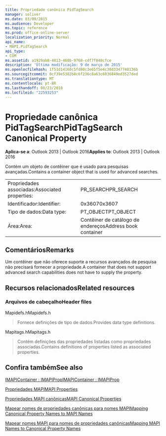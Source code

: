 ```yaml
---
title: Propriedade canônica PidTagSearch
manager: soliver
ms.date: 03/09/2015
ms.audience: Developer
ms.topic: reference
ms.prod: office-online-server
localization_priority: Normal
api_name:
- MAPI.PidTagSearch
api_type:
- COM
ms.assetid: a1929ab8-4813-468b-9768-cdf7f848cfce
description: 'Última modificação: 9 de março de 2015'
ms.openlocfilehash: 1f51d14160c5fd80c3e65f5e4c38d3347748136b
ms.sourcegitcommit: 0cf39e5382b8c6f236c8a63c6036849ed3527ded
ms.translationtype: MT
ms.contentlocale: pt-BR
ms.lasthandoff: 08/23/2018
ms.locfileid: "22593253"
---
```

# <a name="pidtagsearch-canonical-property"></a><span data-ttu-id="dfe3f-103">Propriedade canônica PidTagSearch</span><span class="sxs-lookup"><span data-stu-id="dfe3f-103">PidTagSearch Canonical Property</span></span>

  
  
<span data-ttu-id="dfe3f-104">**Aplica-se a**: Outlook 2013 | Outlook 2016</span><span class="sxs-lookup"><span data-stu-id="dfe3f-104">**Applies to**: Outlook 2013 | Outlook 2016</span></span> 
  
<span data-ttu-id="dfe3f-105">Contém um objeto de contêiner que é usado para pesquisas avançadas.</span><span class="sxs-lookup"><span data-stu-id="dfe3f-105">Contains a container object that is used for advanced searches.</span></span>
  
|||
|:-----|:-----|
|<span data-ttu-id="dfe3f-106">Propriedades associadas:</span><span class="sxs-lookup"><span data-stu-id="dfe3f-106">Associated properties:</span></span>  <br/> |<span data-ttu-id="dfe3f-107">PR_SEARCH</span><span class="sxs-lookup"><span data-stu-id="dfe3f-107">PR_SEARCH</span></span>  <br/> |
|<span data-ttu-id="dfe3f-108">Identificador:</span><span class="sxs-lookup"><span data-stu-id="dfe3f-108">Identifier:</span></span>  <br/> |<span data-ttu-id="dfe3f-109">0x3607</span><span class="sxs-lookup"><span data-stu-id="dfe3f-109">0x3607</span></span>  <br/> |
|<span data-ttu-id="dfe3f-110">Tipo de dados:</span><span class="sxs-lookup"><span data-stu-id="dfe3f-110">Data type:</span></span>  <br/> |<span data-ttu-id="dfe3f-111">PT_OBJECT</span><span class="sxs-lookup"><span data-stu-id="dfe3f-111">PT_OBJECT</span></span>  <br/> |
|<span data-ttu-id="dfe3f-112">Área:</span><span class="sxs-lookup"><span data-stu-id="dfe3f-112">Area:</span></span>  <br/> |<span data-ttu-id="dfe3f-113">Contêiner de catálogo de endereços</span><span class="sxs-lookup"><span data-stu-id="dfe3f-113">Address book container</span></span>  <br/> |
   
## <a name="remarks"></a><span data-ttu-id="dfe3f-114">Comentários</span><span class="sxs-lookup"><span data-stu-id="dfe3f-114">Remarks</span></span>

<span data-ttu-id="dfe3f-115">Um contêiner que não oferece suporte a recursos avançados de pesquisa não precisará fornecer a propriedade.</span><span class="sxs-lookup"><span data-stu-id="dfe3f-115">A container that does not support advanced search capabilities does not have to supply the property.</span></span>
  
## <a name="related-resources"></a><span data-ttu-id="dfe3f-116">Recursos relacionados</span><span class="sxs-lookup"><span data-stu-id="dfe3f-116">Related resources</span></span>

### <a name="header-files"></a><span data-ttu-id="dfe3f-117">Arquivos de cabeçalho</span><span class="sxs-lookup"><span data-stu-id="dfe3f-117">Header files</span></span>

<span data-ttu-id="dfe3f-118">Mapidefs.h</span><span class="sxs-lookup"><span data-stu-id="dfe3f-118">Mapidefs.h</span></span>
  
> <span data-ttu-id="dfe3f-119">Fornece definições de tipo de dados.</span><span class="sxs-lookup"><span data-stu-id="dfe3f-119">Provides data type definitions.</span></span>
    
<span data-ttu-id="dfe3f-120">Mapitags.h</span><span class="sxs-lookup"><span data-stu-id="dfe3f-120">Mapitags.h</span></span>
  
> <span data-ttu-id="dfe3f-121">Contém definições das propriedades listadas como propriedades associadas.</span><span class="sxs-lookup"><span data-stu-id="dfe3f-121">Contains definitions of properties listed as associated properties.</span></span>
    
## <a name="see-also"></a><span data-ttu-id="dfe3f-122">Confira também</span><span class="sxs-lookup"><span data-stu-id="dfe3f-122">See also</span></span>



[<span data-ttu-id="dfe3f-123">IMAPIContainer : IMAPIProp</span><span class="sxs-lookup"><span data-stu-id="dfe3f-123">IMAPIContainer : IMAPIProp</span></span>](imapicontainerimapiprop.md)


[<span data-ttu-id="dfe3f-124">Propriedades MAPI</span><span class="sxs-lookup"><span data-stu-id="dfe3f-124">MAPI Properties</span></span>](mapi-properties.md)
  
[<span data-ttu-id="dfe3f-125">Propriedades MAPI canônicas</span><span class="sxs-lookup"><span data-stu-id="dfe3f-125">MAPI Canonical Properties</span></span>](mapi-canonical-properties.md)
  
[<span data-ttu-id="dfe3f-126">Mapear nomes de propriedades canônicas para nomes MAPI</span><span class="sxs-lookup"><span data-stu-id="dfe3f-126">Mapping Canonical Property Names to MAPI Names</span></span>](mapping-canonical-property-names-to-mapi-names.md)
  
[<span data-ttu-id="dfe3f-127">Mapear nomes MAPI para nomes de propriedades canônicas</span><span class="sxs-lookup"><span data-stu-id="dfe3f-127">Mapping MAPI Names to Canonical Property Names</span></span>](mapping-mapi-names-to-canonical-property-names.md)

